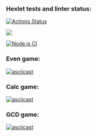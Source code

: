 ### Hexlet tests and linter status:
[![Actions Status](https://github.com/maryshtd/frontend-project-lvl1/workflows/hexlet-check/badge.svg)](https://github.com/maryshtd/frontend-project-lvl1/actions)

<a href="https://codeclimate.com/github/maryshtd/frontend-project-lvl1"><img src="https://api.codeclimate.com/v1/badges/a99a88d28ad37a79dbf6/maintainability" /></a>

[![Node.js CI](https://github.com/maryshtd/frontend-project-lvl1/actions/workflows/make-lint.yml/badge.svg)](https://github.com/maryshtd/frontend-project-lvl1/actions/workflows/make-lint.yml)

### Even game:
[![asciicast](https://asciinema.org/a/IL9LfyXuuuPuqjc5IlcDqEfBG.svg)](https://asciinema.org/a/IL9LfyXuuuPuqjc5IlcDqEfBG)

### Calc game:
[![asciicast](https://asciinema.org/a/VWGMakCqRQspFUzAHoBd6L9tu.svg)](https://asciinema.org/a/VWGMakCqRQspFUzAHoBd6L9tu)

### GCD game:
[![asciicast](https://asciinema.org/a/c0xwkDxRHe9KU2oQuJxK4VLZr.svg)](https://asciinema.org/a/c0xwkDxRHe9KU2oQuJxK4VLZr)